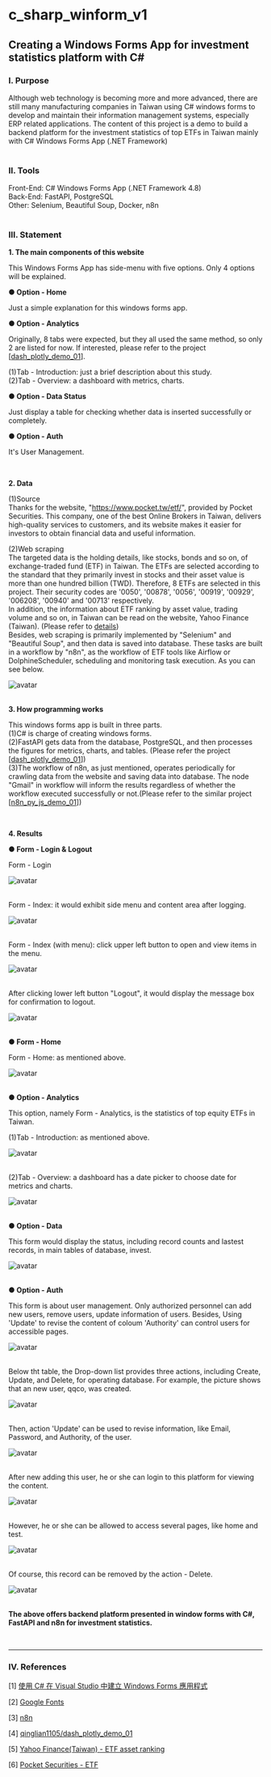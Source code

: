 # **c_sharp_winform_v1**

## **Creating a Windows Forms App for investment statistics platform with C#**


### **Ⅰ. Purpose** 

 Although web technology is becoming more and more advanced, there are still many manufacturing companies in Taiwan using C# windows forms to develop and maintain their information management systems, especially ERP related applications. The content of this project is a demo to build a backend platform for the investment statistics of top ETFs in Taiwan mainly with C# Windows Forms App (.NET Framework) <br><br>

### **Ⅱ. Tools**

Front-End: C# Windows Forms App (.NET Framework 4.8) <br> 
Back-End: FastAPI, PostgreSQL <br>
Other: Selenium, Beautiful Soup, Docker, n8n <br>
<br>

### **Ⅲ. Statement**<br>


__1. The main components of this website__ <br>

This Windows Forms App has side-menu with five options. Only 4 options will be explained.<br>

__● Option -  Home__<br>

Just a simple explanation for this windows forms app.<br>

__● Option - Analytics__<br>

Originally, 8 tabs were expected, but they all used the same method, so only 2 are listed for now. If interested, please refer to the project  [[dash_plotly_demo_01](<https://github.com/qinglian1105/dash_plotly_demo_01>)].<br>

(1)Tab - Introduction: just a brief description about this study.<br>
(2)Tab - Overview: a dashboard with metrics, charts.<br>

__● Option - Data Status__<br>

Just display a table for checking whether data is inserted successfully or completely.<br>

__● Option - Auth__<br>

It's User Management.<br>

<br>


__2. Data__ <br>

(1)Source <br>
Thanks for the website, "https://www.pocket.tw/etf/", provided by Pocket Securities. This company, one of the best Online Brokers in Taiwan, delivers high-quality services to customers, and its website makes it easier for investors to obtain financial data and useful information.<br>

(2)Web scraping<br>
The targeted data is the holding details, like stocks, bonds and so on, of exchange-traded fund (ETF) in Taiwan. The ETFs are selected according to the standard that they primarily invest in stocks and their asset value is more than one hundred billion (TWD). Therefore, 8 ETFs are selected in this project. Their security codes are '0050', '00878', '0056', '00919', '00929', '006208', '00940' and '00713' respectively.<br>
In addition, the information about ETF ranking by asset value, trading volume and so on, in Taiwan can be read on the website, Yahoo Finance (Taiwan). (Please refer to [details](<https://tw.stock.yahoo.com/tw-etf/total-assets>))<br>
Besides, web scraping is primarily implemented by "Selenium" and "Beautiful Soup", and then data is saved into database. These tasks are built in a workflow by "n8n", as the workflow of ETF tools like Airflow or DolphineScheduler, scheduling and monitoring task execution. As you can see below.<br>

![avatar](./README_png/n8n_workflow_etf_crawler.png)
<br><br>

__3. How programming works__ <br>

This windows forms app is built in three parts.<br>
(1)C# is charge of creating windows forms.<br>
(2)FastAPI gets data from the database, PostgreSQL, and then processes the figures for metrics, charts, and tables. (Please refer the project  [[dash_plotly_demo_01](<https://github.com/qinglian1105/dash_plotly_demo_01>)])<br>
(3)The workflow of n8n, as just mentioned, operates periodically for crawling data from the website and saving data into database. The node "Gmail" in workflow will inform the results regardless of whether the workflow executed successfully or not.(Please refer to the similar project  [[n8n_py_js_demo_01](<https://github.com/qinglian1105/n8n_py_js_demo_01>)])<br>

<br>


__4. Results__ <br>

__● Form - Login & Logout__ <br>

Form - Login<br>

![avatar](./README_png/login.png)
<br><br>

Form - Index: it would exhibit side menu and content area after logging.<br>

![avatar](./README_png/index.png)
<br><br>

Form - Index (with menu): click upper left button to open and view items in the menu.<br>

![avatar](./README_png/index_with_menu.png)
<br><br>


After clicking lower left button "Logout", it would display the message box for confirmation to logout.<br>

![avatar](./README_png/logout.png)
<br><br>


__● Form - Home__ <br>

Form - Home: as mentioned above.<br>

![avatar](./README_png/home.png)
<br><br>


__● Option - Analytics__ <br>


This option, namely Form - Analytics, is the statistics of top equity ETFs in Taiwan.<br>

(1)Tab - Introduction: as mentioned above.<br>

![avatar](./README_png/analytics_introduction.png)
<br><br>

(2)Tab - Overview: a dashboard has a date picker to choose date for metrics and charts.<br>

![avatar](./README_png/analytics_overview.png)
<br><br>

__● Option - Data__ <br>

This form would display the status, including record counts and lastest records, in main tables of database, invest. <br>

![avatar](./README_png/data.png)
<br><br>

__● Option - Auth__ <br>

This form is about user management. Only authorized personnel can add new users, remove users, update information of users. Besides, Using 'Update' to revise the content of coloum 'Authority' can control users for accessible pages. <br>

![avatar](./README_png/auth.png)
<br><br>

Below tht table, the Drop-down list provides three actions, including Create, Update, and Delete, for operating database. For example, the picture shows that an new user, qqco, was created.

![avatar](./README_png/auth_create.png)
<br><br>

Then, action 'Update' can be used to revise information, like Email, Password, and Authority, of the user.

![avatar](./README_png/auth_update.png)
<br><br>

After new adding this user, he or she can login to this platform for viewing the content.

![avatar](./README_png/auth_create_login.png)
<br><br>

However, he or she can be allowed to access several pages, like home and test.

![avatar](./README_png/auth_inaccessible.png)
<br><br>


Of course, this record can be removed by the action - Delete.

![avatar](./README_png/auth_delete.png)
<br><br>


__The above offers backend platform presented in window forms with C#, FastAPI and n8n for investment statistics.__ <br>

<br>

---

### **Ⅳ. References**

[1] [使用 C# 在 Visual Studio 中建立 Windows Forms 應用程式](<https://learn.microsoft.com/zh-tw/visualstudio/ide/create-csharp-winform-visual-studio?view=vs-2022>)

[2] [Google Fonts](<https://fonts.google.com/>)

[3] [n8n](<https://n8n.io/>)

[4] [qinglian1105/dash_plotly_demo_01](<https://github.com/qinglian1105/dash_plotly_demo_01>)

[5] [Yahoo Finance(Taiwan) - ETF asset ranking](<https://tw.stock.yahoo.com/tw-etf/total-assets>)

[6] [Pocket Securities - ETF](<https://www.pocket.tw/etf/>)

